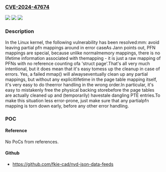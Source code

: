 ### [CVE-2024-47674](https://cve.mitre.org/cgi-bin/cvename.cgi?name=CVE-2024-47674)
![](https://img.shields.io/static/v1?label=Product&message=Linux&color=blue)
![](https://img.shields.io/static/v1?label=Version&message=1da177e4c3f4%3C%205b2c8b34f6d7%20&color=brighgreen)
![](https://img.shields.io/static/v1?label=Vulnerability&message=n%2Fa&color=brighgreen)

### Description

In the Linux kernel, the following vulnerability has been resolved:mm: avoid leaving partial pfn mappings around in error caseAs Jann points out, PFN mappings are special, because unlike normalmemory mappings, there is no lifetime information associated with themapping - it is just a raw mapping of PFNs with no reference counting ofa 'struct page'.That's all very much intentional, but it does mean that it's easy tomess up the cleanup in case of errors.  Yes, a failed mmap() will alwayseventually clean up any partial mappings, but without any explicitlifetime in the page table mapping itself, it's very easy to do theerror handling in the wrong order.In particular, it's easy to mistakenly free the physical backing storebefore the page tables are actually cleaned up and (temporarily) havestale dangling PTE entries.To make this situation less error-prone, just make sure that any partialpfn mapping is torn down early, before any other error handling.

### POC

#### Reference
No PoCs from references.

#### Github
- https://github.com/fkie-cad/nvd-json-data-feeds

